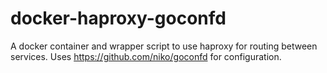 docker-haproxy-goconfd
======================

A docker container and wrapper script to use haproxy for routing between services. Uses https://github.com/niko/goconfd for configuration.
